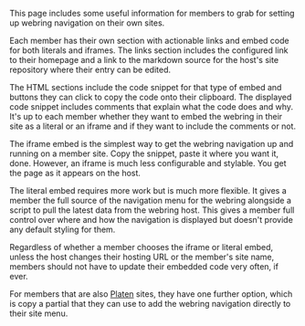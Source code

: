 This page includes some useful information for members to grab for setting up webring navigation on
their own sites.

Each member has their own section with actionable links and embed code for both literals and
iframes. The links section includes the configured link to their homepage and a link to the markdown
source for the host's site repository where their entry can be edited.

The HTML sections include the code snippet for that type of embed and buttons they can click to copy
the code onto their clipboard. The displayed code snippet includes comments that explain what the
code does and why. It's up to each member whether they want to embed the webring in their site as a
literal or an iframe and if they want to include the comments or not.

The iframe embed is the simplest way to get the webring navigation up and running on a member site.
Copy the snippet, paste it where you want it, done. However, an iframe is much less configurable and
stylable. You get the page as it appears on the host.

The literal embed requires more work but is much more flexible. It gives a member the full source of
the navigation menu for the webring alongside a script to pull the latest data from the webring
host. This gives a member full control over where and how the navigation is displayed but doesn't
provide any default styling for them.

Regardless of whether a member chooses the iframe or literal embed, unless the host changes their
hosting URL or the member's site name, members should not have to update their embedded code very
often, if ever.

For members that are also [Platen][01] sites, they have one further option, which is copy a partial
that they can use to add the webring navigation directly to their site menu.

[01]: https://platen.io/
